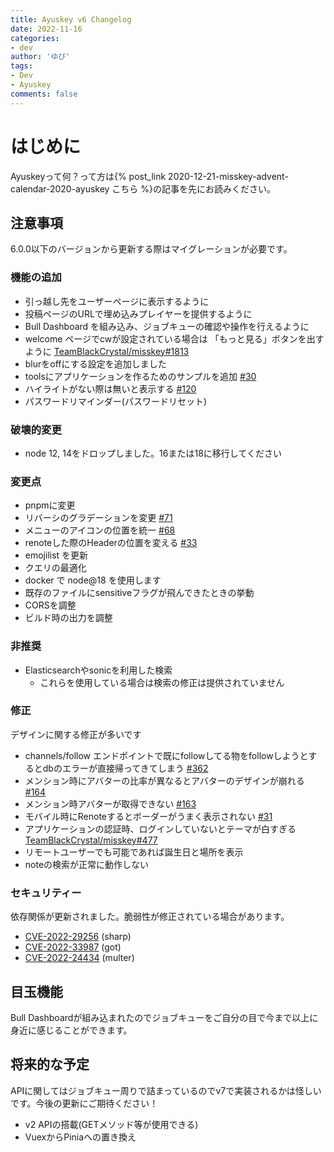 ```yaml
---
title: Ayuskey v6 Changelog
date: 2022-11-16
categories:
- dev
author: 'ゆぴ'
tags:
- Dev
- Ayuskey
comments: false
---
```


# はじめに

Ayuskeyって何？って方は{% post_link 2020-12-21-misskey-advent-calendar-2020-ayuskey こちら %}の記事を先にお読みください。

## 注意事項

6.0.0以下のバージョンから更新する際はマイグレーションが必要です。

### 機能の追加

- 引っ越し先をユーザーページに表示するように
- 投稿ページのURLで埋め込みプレイヤーを提供するように
- Bull Dashboard を組み込み、ジョブキューの確認や操作を行えるように
- welcome ページでcwが設定されている場合は 「もっと見る」ボタンを出すように [TeamBlackCrystal/misskey#1813](https://github.com/TeamBlackCrystal/misskey/issues/1813)
- blurをoffにする設定を追加しました
- toolsにアプリケーションを作るためのサンプルを追加 [#30](https://github.com/TeamBlackCrystal/ayuskey/issues/30)
- ハイライトがない際は無いと表示する [#120](https://github.com/TeamBlackCrystal/ayuskey/issues/120)
- パスワードリマインダー(パスワードリセット)

### 破壊的変更

- node 12, 14をドロップしました。16または18に移行してください

### 変更点

-  pnpmに変更
- リバーシのグラデーションを変更 [#71](https://github.com/TeamBlackCrystal/ayuskey/issues/71)
- メニューのアイコンの位置を統一 [#68](https://github.com/TeamBlackCrystal/ayuskey/issues/68)
- renoteした際のHeaderの位置を変える [#33](https://github.com/TeamBlackCrystal/ayuskey/issues/33)
- emojilist を更新
- クエリの最適化
- docker で node@18 を使用します
- 既存のファイルにsensitiveフラグが飛んできたときの挙動
- CORSを調整
- ビルド時の出力を調整

### 非推奨

- Elasticsearchやsonicを利用した検索
  -  これらを使用している場合は検索の修正は提供されていません

### 修正

デザインに関する修正が多いです

- channels/follow エンドポイントで既にfollowしてる物をfollowしようとするとdbのエラーが直接帰ってきてしまう [#362](https://github.com/TeamBlackCrystal/ayuskey/issues/362)
- メンション時にアバターの比率が異なるとアバターのデザインが崩れる [#164](https://github.com/TeamBlackCrystal/ayuskey/issues/164)
- メンション時アバターが取得できない [#163](https://github.com/TeamBlackCrystal/ayuskey/issues/163)
- モバイル時にRenoteするとボーダーがうまく表示されない [#31](https://github.com/TeamBlackCrystal/ayuskey/issues/31)
- アプリケーションの認証時、ログインしていないとテーマが白すぎる [TeamBlackCrystal/misskey#477](https://github.com/TeamBlackCrystal/misskey/issues/477)
- リモートユーザーでも可能であれば誕生日と場所を表示
- noteの検索が正常に動作しない

### セキュリティー

依存関係が更新されました。脆弱性が修正されている場合があります。

- [CVE-2022-29256](https://github.com/advisories/GHSA-gp95-ppv5-3jc5) (sharp)
- [CVE-2022-33987](https://github.com/advisories/GHSA-pfrx-2q88-qq97) (got)
- [CVE-2022-24434](https://github.com/advisories/GHSA-wm7h-9275-46v2) (multer)


## 目玉機能

Bull Dashboardが組み込まれたのでジョブキューをご自分の目で今まで以上に身近に感じることができます。

## 将来的な予定

APIに関してはジョブキュー周りで詰まっているのでv7で実装されるかは怪しいです。今後の更新にご期待ください！

- v2 APIの搭載(GETメソッド等が使用できる)
- VuexからPiniaへの置き換え
